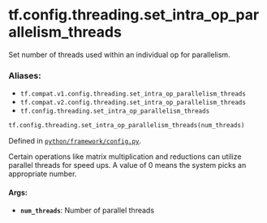 <div itemscope itemtype="http://developers.google.com/ReferenceObject">
<meta itemprop="name" content="tf.config.threading.set_intra_op_parallelism_threads" />
<meta itemprop="path" content="Stable" />
</div>

# tf.config.threading.set_intra_op_parallelism_threads

Set number of threads used within an individual op for parallelism.

### Aliases:

* `tf.compat.v1.config.threading.set_intra_op_parallelism_threads`
* `tf.compat.v2.config.threading.set_intra_op_parallelism_threads`
* `tf.config.threading.set_intra_op_parallelism_threads`

``` python
tf.config.threading.set_intra_op_parallelism_threads(num_threads)
```



Defined in [`python/framework/config.py`](/code/stable/tensorflow/python/framework/config.py).

<!-- Placeholder for "Used in" -->

Certain operations like matrix multiplication and reductions can utilize
parallel threads for speed ups. A value of 0 means the system picks an
appropriate number.

#### Args:


* <b>`num_threads`</b>: Number of parallel threads